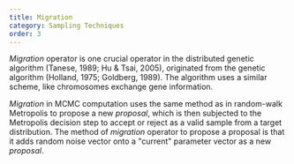 ```yaml
---
title: Migration
category: Sampling Techniques
order: 3
---
```


_Migration_ operator is one crucial operator in the distributed genetic
algorithm (Tanese, 1989; Hu & Tsai, 2005), originated from the genetic
algorithm (Holland, 1975; Goldberg, 1989). The algorithm uses a similar
scheme, like chromosomes exchange gene information.

_Migration_ in MCMC computation uses the same method as in random-walk
Metropolis to propose a new _proposal_, which is then subjected to the
Metropolis decision step to accept or reject as a valid sample from a
target distribution.  The method of _migration_ operator to propose
a proposal is that it adds random noise vector onto a "current"
parameter vector as a new _proposal_.


